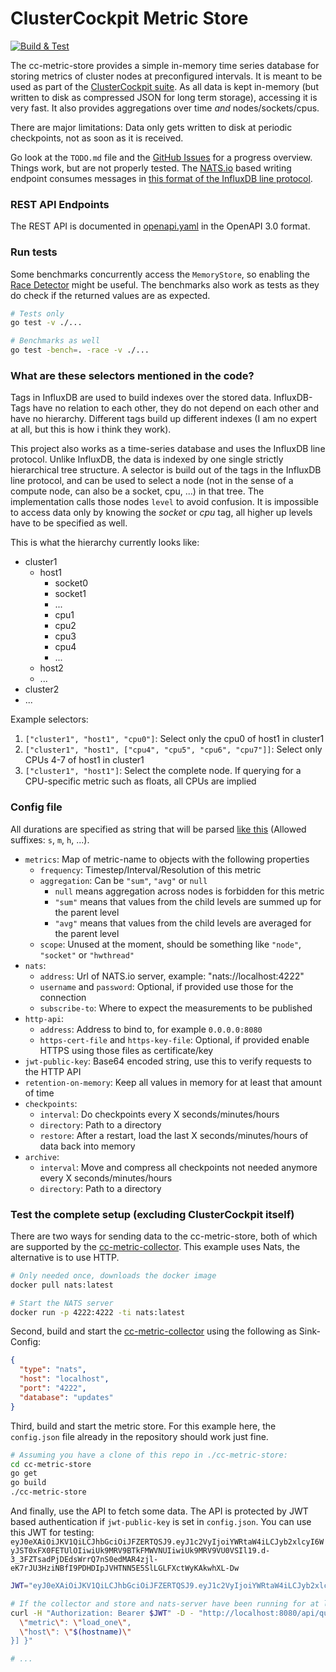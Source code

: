 # ClusterCockpit Metric Store

[![Build & Test](https://github.com/ClusterCockpit/cc-metric-store/actions/workflows/test.yml/badge.svg)](https://github.com/ClusterCockpit/cc-metric-store/actions/workflows/test.yml)

The cc-metric-store provides a simple in-memory time series database for storing metrics of cluster nodes at preconfigured intervals. It is meant to be used as part of the [ClusterCockpit suite](https://github.com/ClusterCockpit). As all data is kept in-memory (but written to disk as compressed JSON for long term storage), accessing it is very fast. It also provides aggregations over time *and* nodes/sockets/cpus.

There are major limitations: Data only gets written to disk at periodic checkpoints, not as soon as it is received.

Go look at the `TODO.md` file and the [GitHub Issues](https://github.com/ClusterCockpit/cc-metric-store/issues) for a progress overview. Things work, but are not properly tested.
The [NATS.io](https://nats.io/) based writing endpoint consumes messages in [this format of the InfluxDB line protocol](https://github.com/ClusterCockpit/cc-specifications/blob/master/metrics/lineprotocol_alternative.md).

### REST API Endpoints

The REST API is documented in [openapi.yaml](./openapi.yaml) in the OpenAPI 3.0 format.

### Run tests

Some benchmarks concurrently access the `MemoryStore`, so enabling the
[Race Detector](https://golang.org/doc/articles/race_detector) might be useful.
The benchmarks also work as tests as they do check if the returned values are as
expected.

```sh
# Tests only
go test -v ./...

# Benchmarks as well
go test -bench=. -race -v ./...
```

### What are these selectors mentioned in the code?

Tags in InfluxDB are used to build indexes over the stored data. InfluxDB-Tags have no
relation to each other, they do not depend on each other and have no hierarchy.
Different tags build up different indexes (I am no expert at all, but this is how i think they work).

This project also works as a time-series database and uses the InfluxDB line protocol.
Unlike InfluxDB, the data is indexed by one single strictly hierarchical tree structure.
A selector is build out of the tags in the InfluxDB line protocol, and can be used to select
a node (not in the sense of a compute node, can also be a socket, cpu, ...) in that tree.
The implementation calls those nodes `level` to avoid confusion.
It is impossible to access data only by knowing the *socket* or *cpu* tag, all higher up levels have to be specified as well.

This is what the hierarchy currently looks like:

- cluster1
  - host1
    - socket0
    - socket1
    - ...
    - cpu1
    - cpu2
    - cpu3
    - cpu4
    - ...
  - host2
  - ...
- cluster2
- ...

Example selectors:
1. `["cluster1", "host1", "cpu0"]`: Select only the cpu0 of host1 in cluster1
2. `["cluster1", "host1", ["cpu4", "cpu5", "cpu6", "cpu7"]]`: Select only CPUs 4-7 of host1 in cluster1
3. `["cluster1", "host1"]`: Select the complete node. If querying for a CPU-specific metric such as floats, all CPUs are implied

### Config file

All durations are specified as string that will be parsed [like this](https://pkg.go.dev/time#ParseDuration) (Allowed suffixes: `s`, `m`, `h`, ...).

- `metrics`: Map of metric-name to objects with the following properties
    - `frequency`: Timestep/Interval/Resolution of this metric
    - `aggregation`: Can be `"sum"`, `"avg"` or `null`
        - `null` means aggregation across nodes is forbidden for this metric
        - `"sum"` means that values from the child levels are summed up for the parent level
        - `"avg"` means that values from the child levels are averaged for the parent level
    - `scope`: Unused at the moment, should be something like `"node"`, `"socket"` or `"hwthread"`
- `nats`:
    - `address`: Url of NATS.io server, example: "nats://localhost:4222"
    - `username` and `password`: Optional, if provided use those for the connection
    - `subscribe-to`: Where to expect the measurements to be published
- `http-api`:
    - `address`: Address to bind to, for example `0.0.0.0:8080`
    - `https-cert-file` and `https-key-file`: Optional, if provided enable HTTPS using those files as certificate/key
- `jwt-public-key`: Base64 encoded string, use this to verify requests to the HTTP API
- `retention-on-memory`: Keep all values in memory for at least that amount of time
- `checkpoints`:
    - `interval`: Do checkpoints every X seconds/minutes/hours
    - `directory`: Path to a directory
    - `restore`: After a restart, load the last X seconds/minutes/hours of data back into memory
- `archive`:
    - `interval`: Move and compress all checkpoints not needed anymore every X seconds/minutes/hours
    - `directory`: Path to a directory

### Test the complete setup (excluding ClusterCockpit itself)

There are two ways for sending data to the cc-metric-store, both of which are supported by the [cc-metric-collector](https://github.com/ClusterCockpit/cc-metric-collector). This example uses Nats, the alternative is to use HTTP.

```sh
# Only needed once, downloads the docker image
docker pull nats:latest

# Start the NATS server
docker run -p 4222:4222 -ti nats:latest
```

Second, build and start the [cc-metric-collector](https://github.com/ClusterCockpit/cc-metric-collector) using the following as Sink-Config:

```json
{
  "type": "nats",
  "host": "localhost",
  "port": "4222",
  "database": "updates"
}
```

Third, build and start the metric store. For this example here, the `config.json` file
already in the repository should work just fine.

```sh
# Assuming you have a clone of this repo in ./cc-metric-store:
cd cc-metric-store
go get
go build
./cc-metric-store
```

And finally, use the API to fetch some data. The API is protected by JWT based authentication if `jwt-public-key` is set in `config.json`. You can use this JWT for testing: `eyJ0eXAiOiJKV1QiLCJhbGciOiJFZERTQSJ9.eyJ1c2VyIjoiYWRtaW4iLCJyb2xlcyI6WyJST0xFX0FETUlOIiwiUk9MRV9BTkFMWVNUIiwiUk9MRV9VU0VSIl19.d-3_3FZTsadPjDEdsWrrQ7nS0edMAR4zjl-eK7rJU3HziNBfI9PDHDIpJVHTNN5E5SlLGLFXctWyKAkwhXL-Dw`

```sh
JWT="eyJ0eXAiOiJKV1QiLCJhbGciOiJFZERTQSJ9.eyJ1c2VyIjoiYWRtaW4iLCJyb2xlcyI6WyJST0xFX0FETUlOIiwiUk9MRV9BTkFMWVNUIiwiUk9MRV9VU0VSIl19.d-3_3FZTsadPjDEdsWrrQ7nS0edMAR4zjl-eK7rJU3HziNBfI9PDHDIpJVHTNN5E5SlLGLFXctWyKAkwhXL-Dw"

# If the collector and store and nats-server have been running for at least 60 seconds on the same host, you may run:
curl -H "Authorization: Bearer $JWT" -D - "http://localhost:8080/api/query" -d "{ \"cluster\": \"testcluster\", \"from\": $(expr $(date +%s) - 60), \"to\": $(date +%s), \"queries\": [{
  \"metric\": \"load_one\",
  \"host\": \"$(hostname)\"
}] }"

# ...
```

